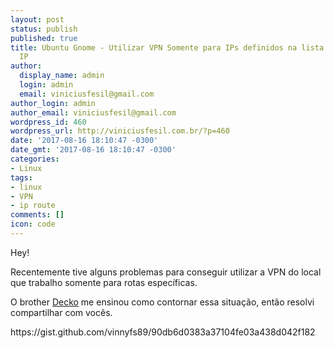 ```yaml
---
layout: post
status: publish
published: true
title: Ubuntu Gnome - Utilizar VPN Somente para IPs definidos na lista de rotas de
  IP
author:
  display_name: admin
  login: admin
  email: viniciusfesil@gmail.com
author_login: admin
author_email: viniciusfesil@gmail.com
wordpress_id: 460
wordpress_url: http://viniciusfesil.com.br/?p=460
date: '2017-08-16 18:10:47 -0300'
date_gmt: '2017-08-16 18:10:47 -0300'
categories:
- Linux
tags:
- linux
- VPN
- ip route
comments: []
icon: code
---
```

<p>Hey!</p>
<p>Recentemente tive alguns problemas para conseguir utilizar a VPN do local que trabalho somente para rotas espec&iacute;ficas.</p>
<p>O brother&nbsp;<a href="https://github.com/decko">Decko</a>&nbsp;me ensinou como contornar essa situa&ccedil;&atilde;o, ent&atilde;o resolvi compartilhar com voc&ecirc;s.</p>
<p>https://gist.github.com/vinnyfs89/90db6d0383a37104fe03a438d042f182</p>
